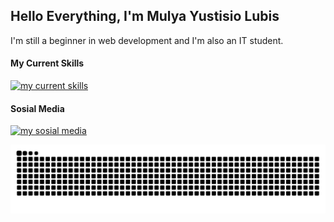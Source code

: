 ## Hello Everything, I'm Mulya Yustisio Lubis

I'm still a beginner in web development and I'm also an IT student.

<!--
**mulyalubis/mulyalubis** is a ✨ _special_ ✨ repository because its `README.md` (this file) appears on your GitHub profile.

Here are some ideas to get you started:

- 🔭 I’m currently working on ...
- 🌱 I’m currently learning ...
- 👯 I’m looking to collaborate on ...
- 🤔 I’m looking for help with ...
- 💬 Ask me about ...
- 📫 How to reach me: ...
- 😄 Pronouns: ...
- ⚡ Fun fact: ...
-->

#### My Current Skills

[![my current skills](https://skillicons.dev/icons?i=html,css,js&perline=3&theme=dark)](https://skillicons.dev)

#### Sosial Media

[![my sosial media](https://skillicons.dev/icons?i=instagram&theme=dark)](https://www.instagram.com/mulya.lubis3/)

<img src="https://raw.githubusercontent.com/mulyalubis/mulyalubis/output/snake.svg" alt="Snake animation" />

###
